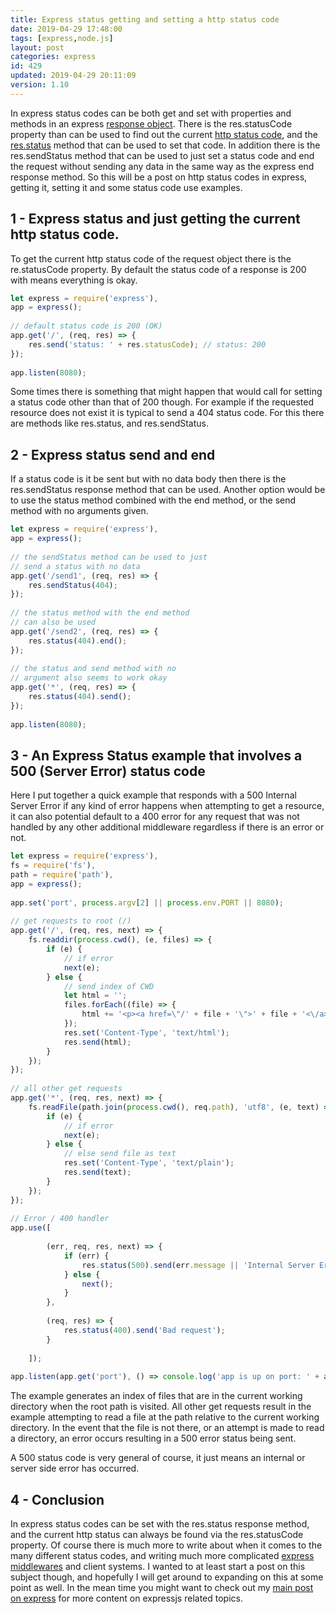```yaml
---
title: Express status getting and setting a http status code
date: 2019-04-29 17:48:00
tags: [express,node.js]
layout: post
categories: express
id: 429
updated: 2019-04-29 20:11:09
version: 1.10
---
```


In express status codes can be both get and set with properties and methods in an express [response object](/2019/04/27/express-response-objects/). There is the res.statusCode property than can be used to find out the current [http status code](https://en.wikipedia.org/wiki/List_of_HTTP_status_codes), and the [res.status](https://expressjs.com/en/api.html#res.status) method that can be used to set that code. In addition there is the res.sendStatus method that can be used to just set a status code and end the request without sending any data in the same way as the express end response method. So this will be a post on http status codes in express, getting it, setting it and some status code use examples.

<!-- more -->

## 1 - Express status and just getting the current http status code.

To get the current http status code of the request object there is the re.statusCode property. By default the status code of a response is 200 with means everything is okay.

```js
let express = require('express'),
app = express();
 
// default status code is 200 (OK)
app.get('/', (req, res) => {
    res.send('status: ' + res.statusCode); // status: 200
});
 
app.listen(8080);
```

Some times there is something that might happen that would call for setting a status code other than that of 200 though. For example if the requested resource does not exist it is typical to send a 404 status code. For this there are methods like res.status, and res.sendStatus.

## 2 - Express status send and end

If a status code is it be sent but with no data body then there is the res.sendStatus response method that can be used. Another option would be to use the status method combined with the end method, or the send method with no arguments given.

```js
let express = require('express'),
app = express();
 
// the sendStatus method can be used to just
// send a status with no data
app.get('/send1', (req, res) => {
    res.sendStatus(404);
});
 
// the status method with the end method
// can also be used
app.get('/send2', (req, res) => {
    res.status(404).end();
});
 
// the status and send method with no
// argument also seems to work okay
app.get('*', (req, res) => {
    res.status(404).send();
});
 
app.listen(8080);
```

## 3 - An Express Status example that involves a 500 (Server Error) status code

Here I put together a quick example that responds with a 500 Internal Server Error if any kind of error happens when attempting to get a resource, it can also potential default to a 400 error for any request that was not handled by any other additional middleware regardless if there is an error or not.

```js
let express = require('express'),
fs = require('fs'),
path = require('path'),
app = express();
 
app.set('port', process.argv[2] || process.env.PORT || 8080);
 
// get requests to root (/)
app.get('/', (req, res, next) => {
    fs.readdir(process.cwd(), (e, files) => {
        if (e) {
            // if error
            next(e);
        } else {
            // send index of CWD
            let html = '';
            files.forEach((file) => {
                html += '<p><a href=\"/' + file + '\">' + file + '<\/a><\/p>'
            });
            res.set('Content-Type', 'text/html');
            res.send(html);
        }
    });
});
 
// all other get requests
app.get('*', (req, res, next) => {
    fs.readFile(path.join(process.cwd(), req.path), 'utf8', (e, text) => {
        if (e) {
            // if error
            next(e);
        } else {
            // else send file as text
            res.set('Content-Type', 'text/plain');
            res.send(text);
        }
    });
});
 
// Error / 400 handler
app.use([
 
        (err, req, res, next) => {
            if (err) {
                res.status(500).send(err.message || 'Internal Server Error');
            } else {
                next();
            }
        },
 
        (req, res) => {
            res.status(400).send('Bad request');
        }
 
    ]);
 
app.listen(app.get('port'), () => console.log('app is up on port: ' + app.get('port')));
```

The example generates an index of files that are in the current working directory when the root path is visited. All other get requests result in the example attempting to read a file at the path relative to the current working directory. In the event that the file is not there, or an attempt is made to read a directory, an error occurs resulting in a 500 error status being sent.

A 500 status code is very general of course, it just means an internal or server side error has occurred.

## 4 - Conclusion

In express status codes can be set with the res.status response method, and the current http status can always be found via the res.statusCode property. Of course there is much more to write about when it comes to the many different status codes, and writing much more complicated [express middlewares](/2018/06/25/express-middleware/) and client systems. I wanted to at least start a post on this subject though, and hopefully I will get around to expanding on this at some point as well. In the mean time you might want to check out my [main post on express](/2018/06/12/express/) for more content on expressjs related topics.